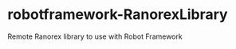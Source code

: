 robotframework-RanorexLibrary
=============================

Remote Ranorex library to use with Robot Framework
